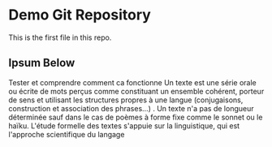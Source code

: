 # Demo Git Repository

This is the first file in this repo.

## Ipsum Below

Tester et comprendre comment ca fonctionne
Un texte est une série orale ou écrite de mots perçus 
comme constituant un ensemble cohérent, porteur de sens 
et utilisant les structures propres à une langue
 (conjugaisons, construction et association des phrases…) . 
 Un texte n'a pas de longueur déterminée sauf dans le cas de 
 poèmes à forme fixe comme le sonnet ou le haïku. 
 L'étude formelle des textes s'appuie sur la linguistique, 
 qui est l'approche scientifique du langage
